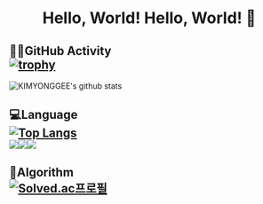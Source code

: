 
<div align=center>
  
# Hello, World! Hello, World! 👋
</div>

## 🧑‍💻GitHub Activity  </br>[![trophy](https://github-profile-trophy.vercel.app/?username=Umhyunsik&rank=S,A,AA,AAA,B,BB,BBB,C,CC,CCC)](https://github.com/Umhyunsik)</br> 
![KIMYONGGEE's github stats](https://github-readme-stats.vercel.app/api?username=Umhyunsik&show_icons=true)</br>

## 💻Language  </br>[![Top Langs](https://github-readme-stats.vercel.app/api/top-langs/?username=Umhyunsik&layout=compact)](https://github.com/Umhyunsik)</br><img src="https://img.shields.io/badge/Java-007396?style=flat-square&logo=Java&logoColor=white"/></a><img src="https://img.shields.io/badge/JavaScriptS-F7DF1E?style=flat-square&logo=JavaScript&logoColor=black"/></a><img src="https://img.shields.io/badge/Dart-0175C2?style=flat-square&logo=Dart&logoColor=white"/></a> 

## 🔑Algorithm  </br>[![Solved.ac프로필](http://mazassumnida.wtf/api/v2/generate_badge?boj=ykkim6872)](https://solved.ac/uhs20000)

